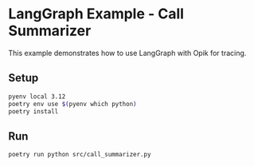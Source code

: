# LangGraph Example - Call Summarizer

This example demonstrates how to use LangGraph with Opik for tracing.

## Setup

```bash
pyenv local 3.12
poetry env use $(pyenv which python)
poetry install
```

## Run

```bash
poetry run python src/call_summarizer.py
```
